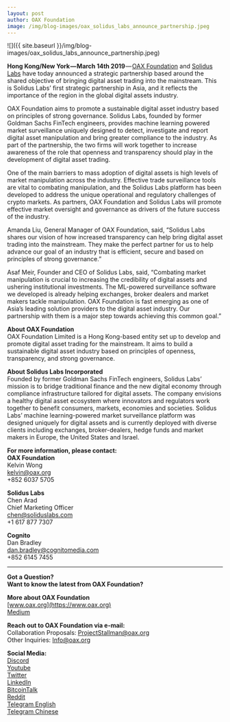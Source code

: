 ```yaml
---
layout: post
author: OAX Foundation
image: /img/blog-images/oax_solidus_labs_announce_partnership.jpeg
---
```

![]({{ site.baseurl }}/img/blog-images/oax_solidus_labs_announce_partnership.jpeg)

**Hong Kong/New York — March 14th 2019** — [OAX Foundation](https://www.oax.org/en) and [Solidus Labs](https://www.soliduslabs.com) have today announced a strategic partnership based around the shared objective of bringing digital asset trading into the mainstream. This is Solidus Labs’ first strategic partnership in Asia, and it reflects the importance of the region in the global digital assets industry.

OAX Foundation aims to promote a sustainable digital asset industry based on principles of strong governance. Solidus Labs, founded by former Goldman Sachs FinTech engineers, provides machine learning powered market surveillance uniquely designed to detect, investigate and report digital asset manipulation and bring greater compliance to the industry. As part of the partnership, the two firms will work together to increase awareness of the role that openness and transparency should play in the development of digital asset trading.

One of the main barriers to mass adoption of digital assets is high levels of market manipulation across the industry. Effective trade surveillance tools are vital to combating manipulation, and the Solidus Labs platform has been developed to address the unique operational and regulatory challenges of crypto markets. As partners, OAX Foundation and Solidus Labs will promote effective market oversight and governance as drivers of the future success of the industry.

Amanda Liu, General Manager of OAX Foundation, said, “Solidus Labs shares our vision of how increased transparency can help bring digital asset trading into the mainstream. They make the perfect partner for us to help advance our goal of an industry that is efficient, secure and based on principles of strong governance.”

Asaf Meir, Founder and CEO of Solidus Labs, said, “Combating market manipulation is crucial to increasing the credibility of digital assets and ushering institutional investments. The ML-powered surveillance software we developed is already helping exchanges, broker dealers and market makers tackle manipulation. OAX Foundation is fast emerging as one of Asia’s leading solution providers to the digital asset industry. Our partnership with them is a major step towards achieving this common goal.”

**About OAX Foundation**  
OAX Foundation Limited is a Hong Kong-based entity set up to develop and promote digital asset trading for the mainstream. It aims to build a sustainable digital asset industry based on principles of openness, transparency, and strong governance.

**About Solidus Labs Incorporated**  
Founded by former Goldman Sachs FinTech engineers, Solidus Labs’ mission is to bridge traditional finance and the new digital economy through compliance infrastructure tailored for digital assets. The company envisions a healthy digital asset ecosystem where innovators and regulators work together to benefit consumers, markets, economies and societies. Solidus Labs’ machine learning-powered market surveillance platform was designed uniquely for digital assets and is currently deployed with diverse clients including exchanges, broker-dealers, hedge funds and market makers in Europe, the United States and Israel.

**For more information, please contact:**  
**OAX Foundation**  
Kelvin Wong  
[kelvin@oax.org](kelvin@oax.org)  
+852 6037 5705  

**Solidus Labs**  
Chen Arad  
Chief Marketing Officer  
[chen@soliduslabs.com](chen@soliduslabs.com)  
+1 617 877 7307  

**Cognito**  
Dan Bradley   
[dan.bradley@cognitomedia.com](dan.bradley@cognitomedia.com)  
+852 6145 7455  

---

**Got a Question?**  
**Want to know the latest from OAX Foundation?**  

**More about OAX Foundation**  
[www.oax.org](https://www.oax.org)  
[Medium](https://medium.com/@OAX_Foundation)  

**Reach out to OAX Foundation via e-mail:**  
Collaboration Proposals: [ProjectStallman@oax.org](mailto:ProjectStallman@oax.org)  
Other Inquiries: [Info@oax.org](mailto:Info@oax.org)  

**Social Media:**  
[Discord](https://discordapp.com/invite/ZH5YHkb)  
[Youtube](https://bit.ly/2Bvsk73)  
[Twitter](https://twitter.com/OAX_Foundation)  
[LinkedIn](https://www.linkedin.com/company/oax-foundation/)  
[BitcoinTalk](http://bitcointalk.org/index.php?topic=1943946)  
[Reddit](https://www.reddit.com/r/OpenANX/)  
[Telegram English](https://t.me/openanxteam)  
[Telegram Chinese](https://t.me/oax_cn)  